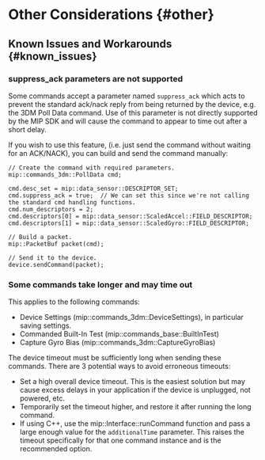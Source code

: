 Other Considerations  {#other}
====================

Known Issues and Workarounds  {#known_issues}
----------------------------

### suppress_ack parameters are not supported

Some commands accept a parameter named `suppress_ack` which acts to prevent
the standard ack/nack reply from being returned by the device, e.g. the
3DM Poll Data command. Use of this parameter is not directly supported by the MIP SDK
and will cause the command to appear to time out after a short delay.

If you wish to use this feature, (i.e. just send the command without waiting for an ACK/NACK),
you can build and send the command manually:
~~~~~~~~{.cpp}
// Create the command with required parameters.
mip::commands_3dm::PollData cmd;

cmd.desc_set = mip::data_sensor::DESCRIPTOR_SET;
cmd.suppress_ack = true;  // We can set this since we're not calling the standard cmd handling functions.
cmd.num_descriptors = 2;
cmd.descriptors[0] = mip::data_sensor::ScaledAccel::FIELD_DESCRIPTOR;
cmd.descriptors[1] = mip::data_sensor::ScaledGyro::FIELD_DESCRIPTOR;

// Build a packet.
mip::PacketBuf packet(cmd);

// Send it to the device.
device.sendCommand(packet);
~~~~~~~~

### Some commands take longer and may time out

This applies to the following commands:
* Device Settings (mip::commands_3dm::DeviceSettings), in particular saving settings.
* Commanded Built-In Test (mip::commands_base::BuiltInTest)
* Capture Gyro Bias (mip::commands_3dm::CaptureGyroBias)

The device timeout must be sufficiently long when sending these commands.
There are 3 potential ways to avoid erroneous timeouts:
* Set a high overall device timeout. This is the easiest solution but may cause excess
  delays in your application if the device is unplugged, not powered, etc.
* Temporarily set the timeout higher, and restore it after running the long command.
* If using C++, use the mip::Interface::runCommand function and pass a large enough
  value for the `additionalTime` parameter. This raises the timeout specifically for that
  one command instance and is the recommended option.
